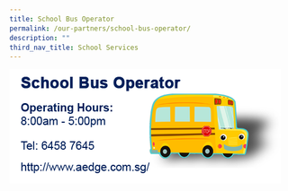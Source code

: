 ```yaml
---
title: School Bus Operator
permalink: /our-partners/school-bus-operator/
description: ""
third_nav_title: School Services
---
```

![](/images/Bus.png)
